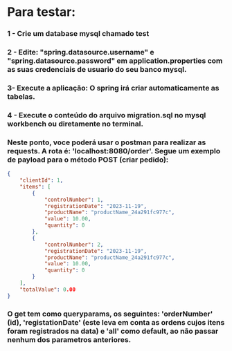 # Para testar:

### 1 - Crie um database mysql chamado test
### 2 - Edite: "spring.datasource.username" e "spring.datasource.password" em application.properties com as suas credenciais de usuario do seu banco mysql.
### 3- Execute a aplicação: O spring irá criar automaticamente as tabelas.
### 4 - Execute o conteúdo do arquivo migration.sql no mysql workbench ou diretamente no terminal.
### Neste ponto, voce poderá usar o postman para realizar as requests. A rota é: 'localhost:8080/order'. Segue um exemplo de payload para o método POST (criar pedido):
```json
{
    "clientId": 1,
    "items": [
        {
            "controlNumber": 1,
            "registrationDate": "2023-11-19",
            "productName": "productName_24a291fc977c",
            "value": 10.00,
            "quantity": 0
        },
        {
            "controlNumber": 2,
            "registrationDate": "2023-11-19",
            "productName": "productName_24a291fc977c",
            "value": 10.00,
            "quantity": 0
        }
    ],
    "totalValue": 0.00
}
```
### O get tem como queryparams, os seguintes: 'orderNumber' (id), 'registationDate' (este leva em conta as ordens cujos itens foram registrados na data) e 'all' como default, ao não passar nenhum dos parametros anteriores.